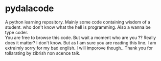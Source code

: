 # pydalacode
A python learning repository. Mainly some code containing wisdom of a student. who don't know what the hell is programming. Also a wanna be type coder.  
You are free to browse this code. But wait a moment who are you ?? 
Really does it matter? I don't know. 
But as I am sure you are reading this line. 
I am extraimly sorry for my bad english. 
I will imporove though.. 
Thank you for tollarating by zibrish non scence talk. 
